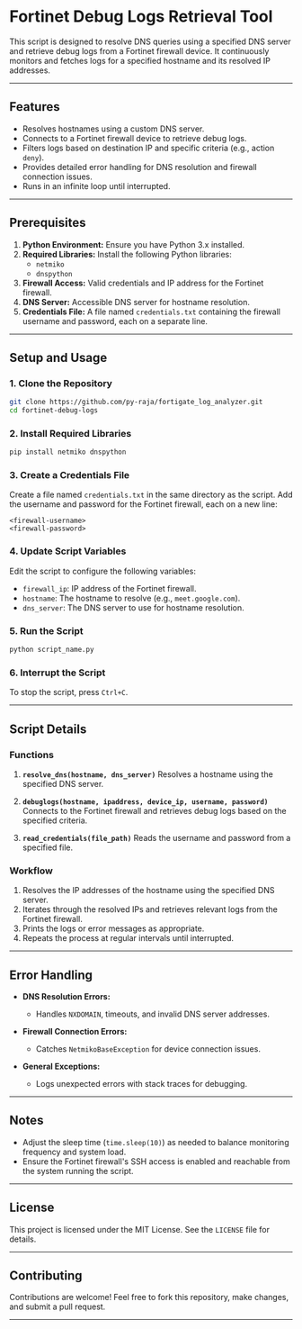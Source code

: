 # Fortinet Debug Logs Retrieval Tool

This script is designed to resolve DNS queries using a specified DNS server and retrieve debug logs from a Fortinet firewall device. It continuously monitors and fetches logs for a specified hostname and its resolved IP addresses.

---

## Features

- Resolves hostnames using a custom DNS server.
- Connects to a Fortinet firewall device to retrieve debug logs.
- Filters logs based on destination IP and specific criteria (e.g., action `deny`).
- Provides detailed error handling for DNS resolution and firewall connection issues.
- Runs in an infinite loop until interrupted.

---

## Prerequisites

1. **Python Environment:** Ensure you have Python 3.x installed.
2. **Required Libraries:** Install the following Python libraries:
   - `netmiko`
   - `dnspython`
3. **Firewall Access:** Valid credentials and IP address for the Fortinet firewall.
4. **DNS Server:** Accessible DNS server for hostname resolution.
5. **Credentials File:** A file named `credentials.txt` containing the firewall username and password, each on a separate line.

---

## Setup and Usage

### 1. Clone the Repository
```bash
git clone https://github.com/py-raja/fortigate_log_analyzer.git
cd fortinet-debug-logs
```

### 2. Install Required Libraries
```bash
pip install netmiko dnspython
```

### 3. Create a Credentials File
Create a file named `credentials.txt` in the same directory as the script. Add the username and password for the Fortinet firewall, each on a new line:

```
<firewall-username>
<firewall-password>
```

### 4. Update Script Variables
Edit the script to configure the following variables:
- `firewall_ip`: IP address of the Fortinet firewall.
- `hostname`: The hostname to resolve (e.g., `meet.google.com`).
- `dns_server`: The DNS server to use for hostname resolution.

### 5. Run the Script
```bash
python script_name.py
```

### 6. Interrupt the Script
To stop the script, press `Ctrl+C`.

---

## Script Details

### Functions

1. **`resolve_dns(hostname, dns_server)`**
   Resolves a hostname using the specified DNS server.

2. **`debuglogs(hostname, ipaddress, device_ip, username, password)`**
   Connects to the Fortinet firewall and retrieves debug logs based on the specified criteria.

3. **`read_credentials(file_path)`**
   Reads the username and password from a specified file.

### Workflow

1. Resolves the IP addresses of the hostname using the specified DNS server.
2. Iterates through the resolved IPs and retrieves relevant logs from the Fortinet firewall.
3. Prints the logs or error messages as appropriate.
4. Repeats the process at regular intervals until interrupted.

---

## Error Handling

- **DNS Resolution Errors:**
  - Handles `NXDOMAIN`, timeouts, and invalid DNS server addresses.

- **Firewall Connection Errors:**
  - Catches `NetmikoBaseException` for device connection issues.

- **General Exceptions:**
  - Logs unexpected errors with stack traces for debugging.

---

## Notes

- Adjust the sleep time (`time.sleep(10)`) as needed to balance monitoring frequency and system load.
- Ensure the Fortinet firewall's SSH access is enabled and reachable from the system running the script.

---

## License

This project is licensed under the MIT License. See the `LICENSE` file for details.

---

## Contributing

Contributions are welcome! Feel free to fork this repository, make changes, and submit a pull request.

---


